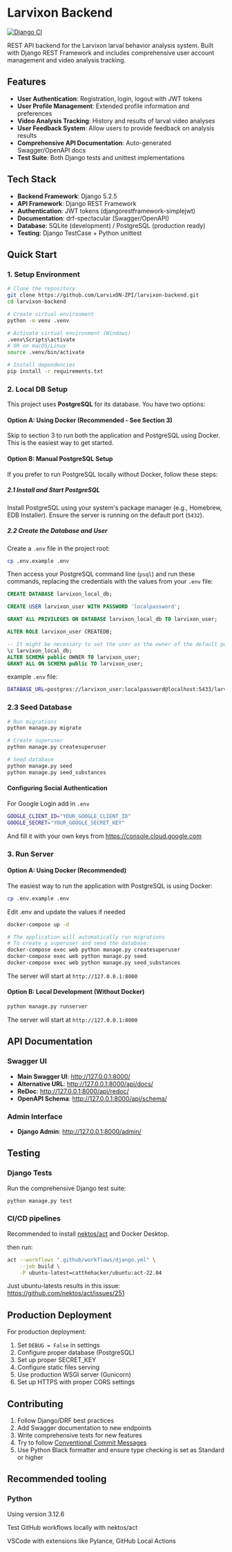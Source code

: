 # Larvixon Backend

[![Django CI](https://github.com/LarvixON-ZPI/larvixon-backend/actions/workflows/django.yml/badge.svg)](https://github.com/LarvixON-ZPI/larvixon-backend/actions/workflows/django.yml)

REST API backend for the Larvixon larval behavior analysis system. Built with Django REST Framework and includes comprehensive user account management and video analysis tracking.

## Features

- **User Authentication**: Registration, login, logout with JWT tokens
- **User Profile Management**: Extended profile information and preferences
- **Video Analysis Tracking**: History and results of larval video analyses
- **User Feedback System**: Allow users to provide feedback on analysis results
- **Comprehensive API Documentation**: Auto-generated Swagger/OpenAPI docs
- **Test Suite**: Both Django tests and unittest implementations

## Tech Stack

- **Backend Framework**: Django 5.2.5
- **API Framework**: Django REST Framework
- **Authentication**: JWT tokens (djangorestframework-simplejwt)
- **Documentation**: drf-spectacular (Swagger/OpenAPI)
- **Database**: SQLite (development) / PostgreSQL (production ready)
- **Testing**: Django TestCase + Python unittest

## Quick Start

### 1. Setup Environment

```bash
# Clone the repository
git clone https://github.com/LarvixON-ZPI/larvixon-backend.git
cd larvixon-backend

# Create virtual environment
python -m venv .venv

# Activate virtual environment (Windows)
.venv\Scripts\activate
# OR on macOS/Linux
source .venv/bin/activate

# Install dependencies
pip install -r requirements.txt
```

### 2. Local DB Setup

This project uses **PostgreSQL** for its database. You have two options:

#### Option A: Using Docker (Recommended - See Section 3)

Skip to section 3 to run both the application and PostgreSQL using Docker. This is the easiest way to get started.

#### Option B: Manual PostgreSQL Setup

If you prefer to run PostgreSQL locally without Docker, follow these steps:

##### 2.1 Install and Start PostgreSQL

Install PostgreSQL using your system's package manager (e.g., Homebrew, EDB Installer). Ensure the server is running on the default port (`5432`).

##### 2.2 Create the Database and User

Create a `.env` file in the project root:

```bash
cp .env.example .env
```

Then access your PostgreSQL command line (`psql`) and run these commands, replacing the credentials with the values from your `.env` file:

```sql
CREATE DATABASE larvixon_local_db;

CREATE USER larvixon_user WITH PASSWORD 'localpassword';

GRANT ALL PRIVILEGES ON DATABASE larvixon_local_db TO larvixon_user;

ALTER ROLE larvixon_user CREATEDB;

-- It might be necessary to set the user as the owner of the default public schema 
\c larvixon_local_db;
ALTER SCHEMA public OWNER TO larvixon_user;
GRANT ALL ON SCHEMA public TO larvixon_user;
```

example `.env` file:

```bash
DATABASE_URL=postgres://larvixon_user:localpassword@localhost:5433/larvixon_local_db
```

### 2.3 Seed Database

```bash
# Run migrations
python manage.py migrate

# Create superuser
python manage.py createsuperuser

# Seed database
python manage.py seed
python manage.py seed_substances
```

#### Configuring Social Authentication

For Google Login add in `.env`

```bash
GOOGLE_CLIENT_ID="YOUR_GOOGLE_CLIENT_ID"
GOOGLE_SECRET="YOUR_GOOGLE_SECRET_KEY"
```

And fill it with your own keys from <https://console.cloud.google.com>

### 3. Run Server

#### Option A: Using Docker (Recommended)

The easiest way to run the application with PostgreSQL is using Docker:

```bash
cp .env.example .env
```

Edit .env and update the values if needed

```bash
docker-compose up -d

# The application will automatically run migrations
# To create a superuser and seed the database:
docker-compose exec web python manage.py createsuperuser
docker-compose exec web python manage.py seed
docker-compose exec web python manage.py seed_substances
```

The server will start at `http://127.0.0.1:8000`

#### Option B: Local Development (Without Docker)

```bash
python manage.py runserver
```

The server will start at `http://127.0.0.1:8000`

## API Documentation

### Swagger UI

- **Main Swagger UI**: <http://127.0.0.1:8000/>
- **Alternative URL**: <http://127.0.0.1:8000/api/docs/>
- **ReDoc**: <http://127.0.0.1:8000/api/redoc/>
- **OpenAPI Schema**: <http://127.0.0.1:8000/api/schema/>

### Admin Interface

- **Django Admin**: <http://127.0.0.1:8000/admin/>

## Testing

### Django Tests

Run the comprehensive Django test suite:

```bash
python manage.py test
```

### CI/CD pipelines

Recommended to install [nektos/act](https://github.com/nektos/act) and Docker Desktop.

then run:

```sh
act --workflows ".github/workflows/django.yml" \
    --job build \
    -P ubuntu-latest=catthehacker/ubuntu:act-22.04
```

Just ubuntu-latests results in this issue: <https://github.com/nektos/act/issues/251>

## Production Deployment

For production deployment:

1. Set `DEBUG = False` in settings
2. Configure proper database (PostgreSQL)
3. Set up proper SECRET_KEY
4. Configure static files serving
5. Use production WSGI server (Gunicorn)
6. Set up HTTPS with proper CORS settings

## Contributing

1. Follow Django/DRF best practices
2. Add Swagger documentation to new endpoints
3. Write comprehensive tests for new features
4. Try to follow [Conventional Commit Messages](https://gist.github.com/qoomon/5dfcdf8eec66a051ecd85625518cfd13)
5. Use Python Black formatter and ensure type checking is set as Standard or higher

## Recommended tooling

### Python

Using version 3.12.6

Test GitHub workflows locally with nektos/act

VSCode with extensions like Pylance, GitHub Local Actions
